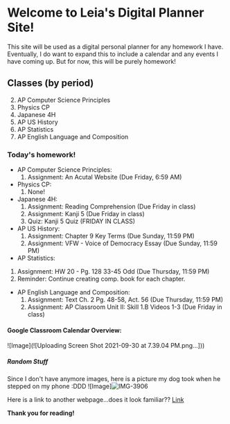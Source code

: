 # Welcome to Leia's Digital Planner Site!

This site will be used as a digital personal planner for any homework I have. Eventually, I do want to expand this to include a calendar and any events I have coming up. But for now, this will be purely homework!

## Classes (by period)

2. AP Computer Science Principles
3. Physics CP
4. Japanese 4H
5. AP US History
6. AP Statistics
7. AP English Language and Composition

### Today's homework!
- AP Computer Science Principles:
  1) Assignment: An Acutal Website (Due Friday, 6:59 AM)
- Physics CP:
  1) None!
- Japanese 4H:
  1) Assignment: Reading Comprehension (Due Friday in class)
  2) Assignment: Kanji 5 (Due Friday in class)
  3) Quiz: Kanji 5 Quiz (FRIDAY IN CLASS)
- AP US History:
  1) Assignment: Chapter 9 Key Terms (Due Sunday, 11:59 PM)
  2) Assignment: VFW - Voice of Democracy Essay (Due Sunday, 11:59 PM)
 - AP Statistics:
  1) Assignment: HW 20 - Pg. 128 33-45 Odd (Due Thursday, 11:59 PM)
  2) Reminder: Continue creating comp. book for each chapter.
- AP English Language and Composition:
  1) Assignment: Text Ch. 2 Pg. 48-58, Act. 56 (Due Thursday, 11:59 PM)
  2) Assignment: AP Classroom Unit II: Skill 1.B Videos 1-3 (Due Friday in class)

#### Google Classroom Calendar Overview:
![Image](![Uploading Screen Shot 2021-09-30 at 7.39.04 PM.png…]))

##### Random Stuff
Since I don't have anymore images, here is a picture my dog took when he stepped on my phone :DDD
![Image]![IMG-3906](https://user-images.githubusercontent.com/91555523/135557818-536425b4-3c6f-4c4b-aee9-752560756b16.jpg)

Here is a link to another webpage...does it look familiar??
[Link](https://mrmarchant.com/)

**Thank you for reading!**
